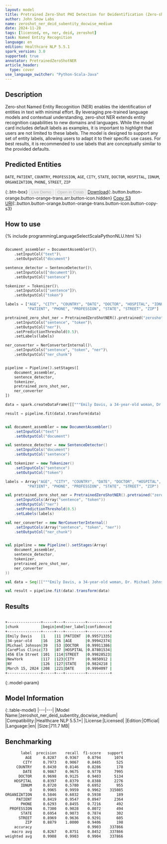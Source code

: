 ```yaml
---
layout: model
title: Pretrained Zero-Shot PHI Detection for Deidentification (Zero-shot - Medium - Subentity - Docwise)
author: John Snow Labs
name: zeroshot_ner_deid_subentity_docwise_medium
date: 2024-11-28
tags: [licensed, en, ner, deid, zeroshot]
task: Named Entity Recognition
language: en
edition: Healthcare NLP 5.5.1
spark_version: 3.0
supported: true
annotator: PretrainedZeroShotNER
article_header:
  type: cover
use_language_switcher: "Python-Scala-Java"
---
```


## Description

Zero-shot Named Entity Recognition (NER) enables the identification of entities in text with minimal effort. By leveraging pre-trained language models and contextual understanding, zero-shot NER extends entity recognition capabilities to new domains and languages.
While the model card includes default labels as examples, it is important to highlight that users are not limited to these labels. The model is designed to support any set of entity labels, allowing users to adapt it to their specific use cases. For best results, it is recommended to use labels that are conceptually similar to the provided defaults.

## Predicted Entities

`DATE`, `PATIENT`, `COUNTRY`, `PROFESSION`, `AGE`, `CITY`, `STATE`, `DOCTOR`, `HOSPITAL`, `IDNUM`, `ORGANIZATION`, `PHONE`, `STREET`, `ZIP`
 
{:.btn-box}
<button class="button button-orange" disabled>Live Demo</button>
<button class="button button-orange" disabled>Open in Colab</button>
[Download](https://s3.amazonaws.com/auxdata.johnsnowlabs.com/clinical/models/zeroshot_ner_deid_subentity_docwise_medium_en_5.5.1_3.0_1732834164971.zip){:.button.button-orange.button-orange-trans.arr.button-icon.hidden}
[Copy S3 URI](s3://auxdata.johnsnowlabs.com/clinical/models/zeroshot_ner_deid_subentity_docwise_medium_en_5.5.1_3.0_1732834164971.zip){:.button.button-orange.button-orange-trans.button-icon.button-copy-s3}

## How to use



<div class="tabs-box" markdown="1">
{% include programmingLanguageSelectScalaPythonNLU.html %}
  
```python

document_assembler = DocumentAssembler()\
    .setInputCol("text")\
    .setOutputCol("document")

sentence_detector = SentenceDetector()\
    .setInputCols(["document"])\
    .setOutputCol("sentence")

tokenizer = Tokenizer()\
    .setInputCols(["sentence"])\
    .setOutputCol("token")

labels = ["AGE", "CITY", "COUNTRY", "DATE", "DOCTOR", "HOSPITAL", "IDNUM", "ORGANIZATION", 
          "PATIENT", "PHONE", "PROFESSION", "STATE", "STREET", "ZIP"]

pretrained_zero_shot_ner = PretrainedZeroShotNER().pretrained("zeroshot_ner_deid_subentity_docwise_medium", "en", "clinical/models")\
    .setInputCols("sentence", "token")\
    .setOutputCol("ner")\
    .setPredictionThreshold(0.5)\
    .setLabels(labels)

ner_converter = NerConverterInternal()\
    .setInputCols("sentence", "token", "ner")\
    .setOutputCol("ner_chunk")


pipeline = Pipeline().setStages([
    document_assembler,
    sentence_detector,
    tokenizer,
    pretrained_zero_shot_ner,
    ner_converter
])

data = spark.createDataFrame([["""Emily Davis, a 34-year-old woman, Dr. Michael Johnson cares wit her, at CarePlus Clinic, located at 456 Elm Street, NewYork, NY has recommended starting insulin therapy. She has an appointment scheduled for March 15, 2024."""]]).toDF("text")

result = pipeline.fit(data).transform(data)

```
```scala

val document_assembler = new DocumentAssembler()
    .setInputCol("text")
    .setOutputCol("document")

val sentence_detector = new SentenceDetector()
    .setInputCols("document")
    .setOutputCol("sentence")

val tokenizer = new Tokenizer()
    .setInputCols("sentence")
    .setOutputCol("token")

labels = Array("AGE", "CITY", "COUNTRY", "DATE", "DOCTOR", "HOSPITAL", "IDNUM", "ORGANIZATION", 
          "PATIENT", "PHONE", "PROFESSION", "STATE", "STREET", "ZIP")

val pretrained_zero_shot_ner = PretrainedZeroShotNER().pretrained("zeroshot_ner_deid_subentity_docwise_medium", "en", "clinical/models")
    .setInputCols(Array("sentence", "token"))
    .setOutputCol("ner")
    .setPredictionThreshold(0.5)
    .setLabels(labels)

val ner_converter = new NerConverterInternal()
    .setInputCols(Array("sentence", "token", "ner"))
    .setOutputCol("ner_chunk")


val pipeline = new Pipeline().setStages(Array(
    document_assembler,
    sentence_detector,
    tokenizer,
    pretrained_zero_shot_ner,
    ner_converter
))

val data = Seq([["""Emily Davis, a 34-year-old woman, Dr. Michael Johnson cares wit her, at CarePlus Clinic, located at 456 Elm Street, NewYork, NY has recommended starting insulin therapy. She has an appointment scheduled for March 15, 2024."""]]).toDF("text")

val result = pipeline.fit(data).transform(data)

```
</div>

## Results

```bash

+---------------+-----+---+---------+----------+
|chunk          |begin|end|ner_label|confidence|
+---------------+-----+---+---------+----------+
|Emily Davis    |1    |11 |PATIENT  |0.99571335|
|34-year-old    |16   |26 |AGE      |0.99942374|
|Michael Johnson|39   |53 |DOCTOR   |0.99911386|
|CarePlus Clinic|73   |87 |HOSPITAL |0.87801534|
|456 Elm Street |101  |114|STREET   |0.99828523|
|NewYork        |117  |123|CITY     |0.9850912 |
|NY             |126  |127|STATE    |0.9824218 |
|March 15, 2024 |208  |221|DATE     |0.9994097 |
+---------------+-----+---+---------+----------+

```

{:.model-param}
## Model Information

{:.table-model}
|---|---|
|Model Name:|zeroshot_ner_deid_subentity_docwise_medium|
|Compatibility:|Healthcare NLP 5.5.1+|
|License:|Licensed|
|Edition:|Official|
|Language:|en|
|Size:|711.7 MB|

## Benchmarking

```bash
       label  precision    recall  f1-score   support
         AGE     0.8287    0.9367    0.8794      1074
        CITY     0.7973    0.9067    0.8485       525
     COUNTRY     0.8430    0.8146    0.8286       178
        DATE     0.9867    0.9675    0.9770      7995
      DOCTOR     0.9698    0.9125    0.9403      5134
    HOSPITAL     0.8397    0.8379    0.8388      2276
       IDNUM     0.8720    0.5780    0.6952       955
           O     0.9965    0.9959    0.9962    315085
ORGANIZATION     0.5846    0.6032    0.5938       189
     PATIENT     0.8419    0.9547    0.8947      2364
       PHONE     0.6293    0.8455    0.7216       492
  PROFESSION     0.7300    0.9028    0.8072       494
       STATE     0.6954    0.9073    0.7874       302
      STREET     0.8969    0.9636    0.9291       605
         ZIP     0.8879    1.0000    0.9406       198
    accuracy                         0.9903    337866
   macro avg     0.8267    0.8751    0.8452    337866
weighted avg     0.9908    0.9903    0.9904    337866
```
